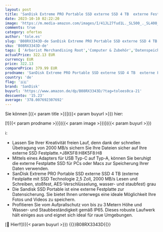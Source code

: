 ```yaml
---
layout: post
title: 'SanDisk Extreme PRO Portable SSD externe SSD 4 TB  externe Festplatte mit SSD Technologie 2 5 Zoll  2000 MB/s Lesen und Schreiben  stoßfest  AES-Verschlüsselung  wasser- und staubfest  grau'
date: 2023-10-10 02:22:20
image: 'https://m.media-amazon.com/images/I/41JL27fud1L._SL500_._SL400_.jpg'
comments: true
category: ofertas
author: 'tole.es'
slug: 'B08RX3343D-de SanDisk Extreme PRO Portable SSD externe SSD 4 TB externe...'
sku: 'B08RX3343D-de'
tags: [ 'Arborist Merchandising Root','Computer & Zubehör','Datenspeicher','Externe Datenspeicher','Externe SSD','PC','Self Service','Special Features Stores','a4cbee59-f823-40fe-831a-7de64f655f6f_0','a4cbee59-f823-40fe-831a-7de64f655f6f_6301','sandisk','🇩🇪', ]
actualPrice: 322.13 EUR
currency: EUR
price: 322.13
comparePrice: 379.99 EUR
prodname: 'SanDisk Extreme PRO Portable SSD externe SSD 4 TB  externe Festplatte mit SSD Technologie 2 5 Zoll  2000 MB/s Lesen und Schreiben  stoßfest  AES-Verschlüsselung  wasser- und staubfest  grau'
country: 'de'
flag: '🇩🇪'
brand: 'SanDisk'
buyurl: 'https://www.amazon.de/dp/B08RX3343D/?tag=tolees0ca-21'
descuento: '15.23'
average: '378.007692307692'
---
```


Sie können [{{< param title >}}]({{< param buyurl >}}) hier:

[![{{< param prodname >}}]({{< param image >}})]({{< param buyurl >}})

ℹ️:

- Lassen Sie Ihrer Kreativität freien Lauf, denn dank der schnellen Übetragung von 2000 MB/s sichern Sie Ihre Dateien sicher auf Ihre externe SSD Festplatte.+J8K5F8:H8K5F8:H8
- Mittels eines Adapters für USB Typ-C auf Typ-A, können Sie beruhigt die externe Festplatte SSD für PCs oder Macs zur Speicherung Ihrer Daten verwenden.
- SanDisk Extreme PRO Portable SSD externe SSD 4 TB (externe Festplatte mit SSD Technologie 2,5 Zoll, 2000 MB/s Lesen und Schreiben, stoßfest, AES-Verschlüsselung, wasser- und staubfest) grau
- Die Sandisk SSD Portable ist eine externe Festplatte zur Datensicherung. Sie bietet Ihnen unterwegs eine ideale Möglichkeit Ihre Fotos und Videos zu speichern.
- Profitieren Sie vom Aufprallschutz von bis zu 3 Metern Höhe und Wasser- und Staubbeständigkeit gemäß IP65. Dieses robuste Laufwerk hält einiges aus und eignet sich ideal für raue Umgebungen.

[🛒 Hier!!]({{< param buyurl >}})
{{<world>}}B08RX3343D{{</world>}}
